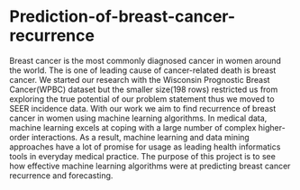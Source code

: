 # Prediction-of-breast-cancer-recurrence
Breast cancer is the most commonly diagnosed cancer in women around the world. The is one of leading cause of cancer-related death is breast cancer. We started our 
research with the Wisconsin Prognostic Breast Cancer(WPBC) dataset but the smaller size(198 rows) restricted us from exploring the true potential of our problem statement thus we moved to SEER incidence
data. With our work we aim to find recurrence of breast cancer in women using machine learning algorithms. In medical data, machine learning excels at coping with a large number of
complex higher-order interactions. As a result, machine learning and data mining approaches have a lot of promise for usage as leading health informatics tools in everyday medical practice.
The purpose of this project is to see how effective machine learning algorithms were at predicting breast cancer recurrence and forecasting.
